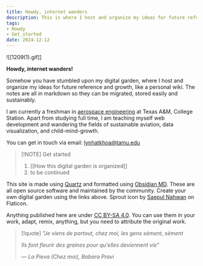 ```yaml
---
title: Howdy, internet wanders
description: This is where I host and organize my ideas for future reference and growth, like a personal wiki.
tags:
- Howdy
- Get_started
date: 2024-12-12
---
```


![[1209(1).gif]]

**Howdy, internet wanders!**

Somehow you have stumbled upon my digital garden, where I host and organize my ideas for future reference and growth, like a personal wiki. The notes are all in markdown so they can be migrated, stored easily and sustainably. 

I am currently a freshman in [aerospace engineering](https://engineering.tamu.edu/aerospace/index.html) at Texas A&M, College Station. Apart from studying full time, I am teaching myself web development and wandering the fields of sustainable aviation, data visualization, and child-mind-growth. 

You can get in touch via email: lynhatkhoa@tamu.edu

> [!NOTE] Get started
> 1. [[How this digital garden is organized]]
> 2. to be continued

This site is made using [Quartz](https://quartz.jzhao.xyz/) and formatted using [Obsidian MD](https://obsidian.md/). These are all open source software and maintained by the community. Create your own digital garden using the links above. Sprout icon by [Saepul Nahwan](https://www.flaticon.com/authors/saepul-nahwan) on Flaticon.

Anything published here are under [CC BY-SA 4.0](https://creativecommons.org/licenses/by-sa/4.0/?ref=chooser-v1). You can use them in your work, adapt, remix, anything, but you need to attribute the original work. 

> [!quote]
> *"Je viens de partout, chez moi, les gens sèment, sèment*
> 
> *Ils font fleurir des graines pour qu'elles deviennent vie"* 
> 
> *— La Pieva (Chez moi), Babara Pravi*


